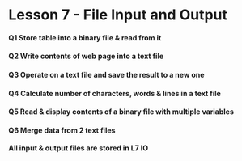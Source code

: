 # Lesson 7 - File Input and Output

#### Q1 Store table into a binary file & read from it

#### Q2 Write contents of web page into a text file

#### Q3 Operate on a text file and save the result to a new one

#### Q4 Calculate number of characters, words & lines in a text file

#### Q5 Read & display contents of a binary file with multiple variables

#### Q6 Merge data from 2 text files

__All input & output files are stored in L7 IO__
